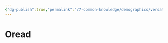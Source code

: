 ```yaml
---
{"dg-publish":true,"permalink":"/7-common-knowledge/demographics/versatile-heritages/mixed-lineage/malakim/oread/","noteIcon":""}
---
```


# Oread
